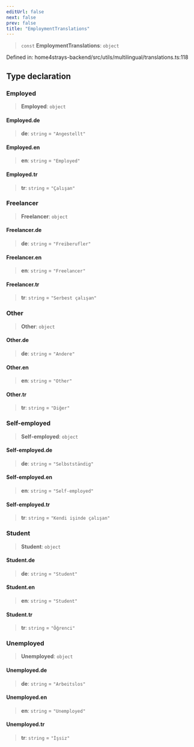 ```yaml
---
editUrl: false
next: false
prev: false
title: "EmploymentTranslations"
---
```


> `const` **EmploymentTranslations**: `object`

Defined in: home4strays-backend/src/utils/multilingual/translations.ts:118

## Type declaration

### Employed

> **Employed**: `object`

#### Employed.de

> **de**: `string` = `"Angestellt"`

#### Employed.en

> **en**: `string` = `"Employed"`

#### Employed.tr

> **tr**: `string` = `"Çalışan"`

### Freelancer

> **Freelancer**: `object`

#### Freelancer.de

> **de**: `string` = `"Freiberufler"`

#### Freelancer.en

> **en**: `string` = `"Freelancer"`

#### Freelancer.tr

> **tr**: `string` = `"Serbest çalışan"`

### Other

> **Other**: `object`

#### Other.de

> **de**: `string` = `"Andere"`

#### Other.en

> **en**: `string` = `"Other"`

#### Other.tr

> **tr**: `string` = `"Diğer"`

### Self-employed

> **Self-employed**: `object`

#### Self-employed.de

> **de**: `string` = `"Selbstständig"`

#### Self-employed.en

> **en**: `string` = `"Self-employed"`

#### Self-employed.tr

> **tr**: `string` = `"Kendi işinde çalışan"`

### Student

> **Student**: `object`

#### Student.de

> **de**: `string` = `"Student"`

#### Student.en

> **en**: `string` = `"Student"`

#### Student.tr

> **tr**: `string` = `"Öğrenci"`

### Unemployed

> **Unemployed**: `object`

#### Unemployed.de

> **de**: `string` = `"Arbeitslos"`

#### Unemployed.en

> **en**: `string` = `"Unemployed"`

#### Unemployed.tr

> **tr**: `string` = `"İşsiz"`

